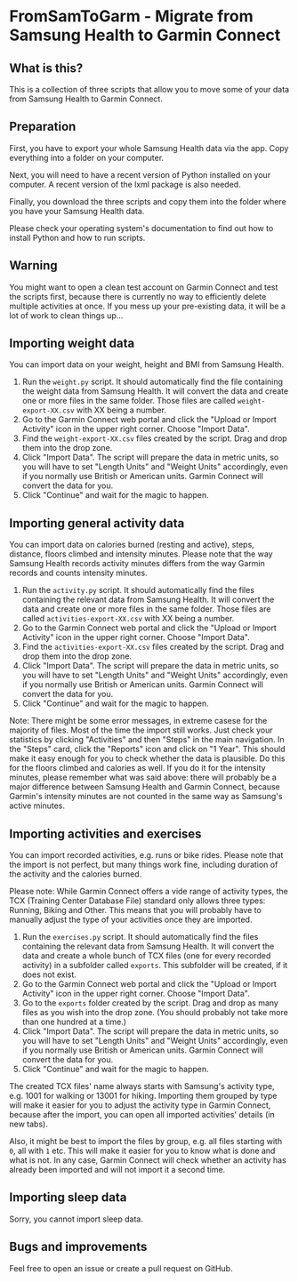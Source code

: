 # FromSamToGarm - Migrate from Samsung Health to Garmin Connect


## What is this?

This is a collection of three scripts that allow you to move some of your data from Samsung Health to Garmin Connect.


## Preparation

First, you have to export your whole Samsung Health data via the app. Copy everything into a folder on your computer.

Next, you will need to have a recent version of Python installed on your computer. A recent version of the lxml package is also needed.

Finally, you download the three scripts and copy them into the folder where you have your Samsung Health data.

Please check your operating system's documentation to find out how to install Python and how to run scripts.


## Warning

You might want to open a clean test account on Garmin Connect and test the scripts first, because there is currently no way to efficiently delete multiple activities at once. If you mess up your pre-existing data, it will be a lot of work to clean things up...


## Importing weight data

You can import data on your weight, height and BMI from Samsung Health.

1. Run the `weight.py` script. It should automatically find the file containing the weight data from Samsung Health. It will convert the data and create one or more files in the same folder. Those files are called `weight-export-XX.csv` with XX being a number.
2. Go to the Garmin Connect web portal and click the "Upload or Import Activity" icon in the upper right corner. Choose "Import Data".
3. Find the `weight-export-XX.csv` files created by the script. Drag and drop them into the drop zone.
4. Click "Import Data". The script will prepare the data in metric units, so you will have to set "Length Units" and "Weight Units" accordingly, even if you normally use British or American units. Garmin Connect will convert the data for you.
5. Click "Continue" and wait for the magic to happen.


## Importing general activity data

You can import data on calories burned (resting and active), steps, distance, floors climbed and intensity minutes. Please note that the way Samsung Health records activity minutes differs from the way Garmin records and counts intensity minutes.

1. Run the `activity.py` script. It should automatically find the files containing the relevant data from Samsung Health. It will convert the data and create one or more files in the same folder. Those files are called `activities-export-XX.csv` with XX being a number.
2. Go to the Garmin Connect web portal and click the "Upload or Import Activity" icon in the upper right corner. Choose "Import Data".
3. Find the `activities-export-XX.csv` files created by the script. Drag and drop them into the drop zone.
4. Click "Import Data". The script will prepare the data in metric units, so you will have to set "Length Units" and "Weight Units" accordingly, even if you normally use British or American units. Garmin Connect will convert the data for you.
5. Click "Continue" and wait for the magic to happen.

Note: There might be some error messages, in extreme casese for the majority of files. Most of the time the import still works. Just check your statistics by clicking "Activities" and then "Steps" in the main navigation. In the "Steps" card, click the "Reports" icon and click on "1 Year". This should make it easy enough for you to check whether the data is plausible. Do this for the floors climbed and calories as well. If you do it for the intensity minutes, please remember what was said above: there will probably be a major difference between Samsung Health and Garmin Connect, because Garmin's intensity minutes are not counted in the same way as Samsung's active minutes.


## Importing activities and exercises

You can import recorded activities, e.g. runs or bike rides. Please note that the import is not perfect, but many things work fine, including duration of the activity and the calories burned.

Please note: While Garmin Connect offers a vide range of activity types, the TCX (Training Center Database File) standard only allows three types: Running, Biking and Other. This means that you will probably have to manually adjust the type of your activities once they are imported.

1. Run the `exercises.py` script. It should automatically find the files containing the relevant data from Samsung Health. It will convert the data and create a whole bunch of TCX files (one for every recorded activity) in a subfolder called `exports`. This subfolder will be created, if it does not exist.
2. Go to the Garmin Connect web portal and click the "Upload or Import Activity" icon in the upper right corner. Choose "Import Data".
3. Go to the `exports` folder created by the script. Drag and drop as many files as you wish into the drop zone. (You should probably not take more than one hundred at a time.)
4. Click "Import Data". The script will prepare the data in metric units, so you will have to set "Length Units" and "Weight Units" accordingly, even if you normally use British or American units. Garmin Connect will convert the data for you.
5. Click "Continue" and wait for the magic to happen.

The created TCX files' name always starts with Samsung's activity type, e.g. 1001 for walking or 13001 for hiking. Importing them grouped by type will make it easier for you to adjust the activity type in Garmin Connect, because after the import, you can open all imported activities' details (in new tabs).

Also, it might be best to import the files by group, e.g. all files starting with `0`, all with `1` etc. This will make it easier for you to know what is done and what is not. In any case, Garmin Connect will check whether an activity has already been imported and will not import it a second time.


## Importing sleep data

Sorry, you cannot import sleep data.


## Bugs and improvements

Feel free to open an issue or create a pull request on GitHub.